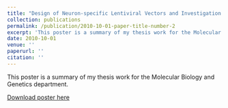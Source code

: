 ```yaml
---
title: "Design of Neuron-specific Lentiviral Vectors and Investigation of Gene Therapy Applications in Spinal Muscular Atrophy Disease"
collection: publications
permalink: /publication/2010-10-01-paper-title-number-2
excerpt: 'This poster is a summary of my thesis work for the Molecular Biology and Genetics department that I presented during my defense.'
date: 2010-10-01
venue: ''
paperurl: ''
citation: ''
---
```

This poster is a summary of my thesis work for the Molecular Biology and Genetics department. 

[Download poster here]([http://dx.doi.org/10.13140/RG.2.2.17324.64649])


